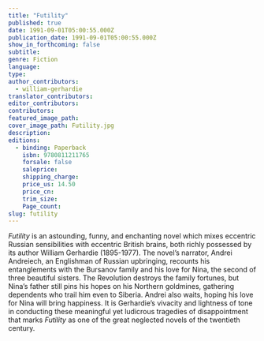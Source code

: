 ```yaml
---
title: "Futility"
published: true
date: 1991-09-01T05:00:55.000Z
publication_date: 1991-09-01T05:00:55.000Z
show_in_forthcoming: false
subtitle:
genre: Fiction
language:
type:
author_contributors:
  - william-gerhardie
translator_contributors:
editor_contributors:
contributors:
featured_image_path:
cover_image_path: Futility.jpg
description:
editions:
  - binding: Paperback
    isbn: 9780811211765
    forsale: false
    saleprice:
    shipping_charge:
    price_us: 14.50
    price_cn:
    trim_size:
    Page_count:
slug: futility
---
```


_Futility_ is an astounding, funny, and enchanting novel which mixes eccentric Russian sensibilities with eccentric British brains, both richly possessed by its author William Gerhardie (1895-1977). The novel’s narrator, Andrei Andreiech, an Englishman of Russian upbringing, recounts his entanglements with the Bursanov family and his love for Nina, the second of three beautiful sisters. The Revolution destroys the family fortunes, but Nina’s father still pins his hopes on his Northern goldmines, gathering dependents who trail him even to Siberia. Andrei also waits, hoping his love for Nina will bring happiness. It is Gerhardie’s vivacity and lightness of tone in conducting these meaningful yet ludicrous tragedies of disappointment that marks _Futility_ as one of the great neglected novels of the twentieth century.


